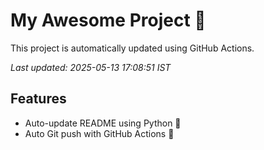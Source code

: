 # My Awesome Project 🚀

This project is automatically updated using GitHub Actions.

_Last updated: 2025-05-13 17:08:51 IST_

## Features
- Auto-update README using Python 🐍
- Auto Git push with GitHub Actions 🤖
